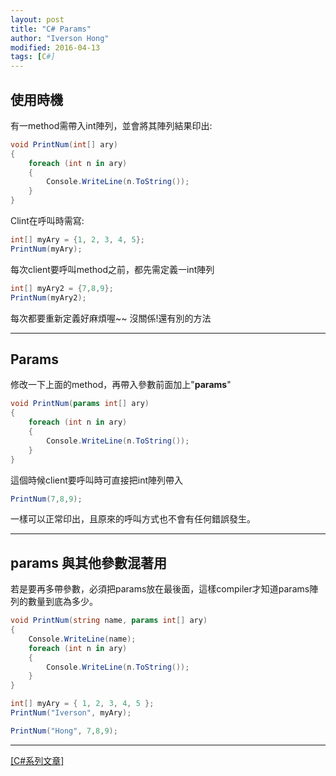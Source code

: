 ```yaml
---
layout: post
title: "C# Params"
author: "Iverson Hong"
modified: 2016-04-13
tags: [C#]
---
```

## 使用時機 ##

有一method需帶入int陣列，並會將其陣列結果印出:

~~~csharp
void PrintNum(int[] ary)
{
	foreach (int n in ary)
	{
		Console.WriteLine(n.ToString());
	}
}
~~~

Clint在呼叫時需寫:

~~~csharp
int[] myAry = {1, 2, 3, 4, 5};
PrintNum(myAry);
~~~

每次client要呼叫method之前，都先需定義一int陣列

~~~csharp
int[] myAry2 = {7,8,9};
PrintNum(myAry2);
~~~

每次都要重新定義好麻煩喔~~
沒關係!還有別的方法

----------

## Params ##

修改一下上面的method，再帶入參數前面加上"**params**"

~~~csharp
void PrintNum(params int[] ary)
{
	foreach (int n in ary)
	{
		Console.WriteLine(n.ToString());
	}
}
~~~

這個時候client要呼叫時可直接把int陣列帶入

~~~csharp
PrintNum(7,8,9);
~~~

一樣可以正常印出，且原來的呼叫方式也不會有任何錯誤發生。

----------

## params 與其他參數混著用 ##

若是要再多帶參數，必須把params放在最後面，這樣compiler才知道params陣列的數量到底為多少。

~~~csharp
void PrintNum(string name, params int[] ary)
{
	Console.WriteLine(name);
	foreach (int n in ary)
	{
		Console.WriteLine(n.ToString());
	}
}
~~~

~~~csharp
int[] myAry = { 1, 2, 3, 4, 5 };
PrintNum("Iverson", myAry);

PrintNum("Hong", 7,8,9);
~~~

----------

[[C#系列文章]](http://iverson127.github.io/tags/#C#)